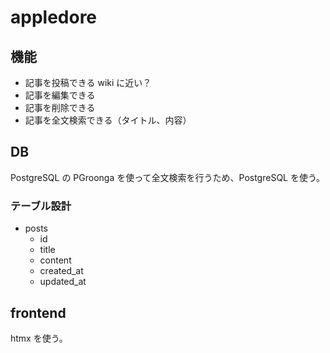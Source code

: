 # appledore

## 機能

- 記事を投稿できる wiki に近い？
- 記事を編集できる
- 記事を削除できる
- 記事を全文検索できる（タイトル、内容）

## DB

PostgreSQL の PGroonga を使って全文検索を行うため、PostgreSQL を使う。

### テーブル設計

- posts
  - id
  - title
  - content
  - created_at
  - updated_at

## frontend

htmx を使う。
